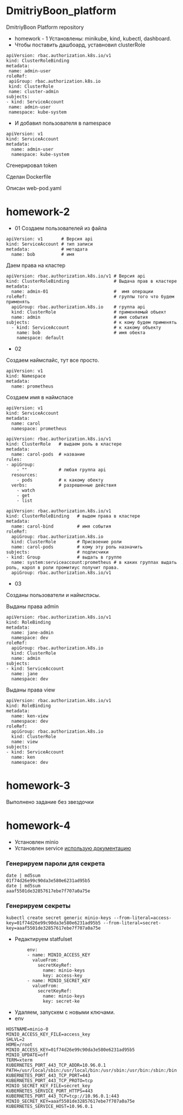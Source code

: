 # DmitriyBoon_platform
DmitriyBoon Platform repository

- homework - 1
Установлены: minikube, kind, kubectl, dashboard.
 - Чтобы поставить дашбоард, уставновил clusterRole
 ```
 apiVersion: rbac.authorization.k8s.io/v1
kind: ClusterRoleBinding
metadata:
  name: admin-user
roleRef:
  apiGroup: rbac.authorization.k8s.io
  kind: ClusterRole
  name: cluster-admin
subjects:
- kind: ServiceAccount
  name: admin-user
  namespace: kube-system
```
- И добавил пользователя в namespace
```
apiVersion: v1
kind: ServiceAccount
metadata:
  name: admin-user
  namespace: kube-system
```
Сгенерировал token

Сделан Dockerfile

Описан web-pod.yaml

# homework-2

- 01
Создаем пользователей из файла
```
apiVersion: v1       # Версия api
kind: ServiceAccount # тип записи 
metadata:            # метадата
  name: bob          # имя
```
Даем права на кластер

```
apiVersion: rbac.authorization.k8s.io/v1 # Версия api
kind: ClusterRoleBinding                 # Выдача прав в кластере
metadata:  
  name: admin-01                         #  имя операции
roleRef:                                 # группы того что будем применять
  apiGroup: rbac.authorization.k8s.io    # группа api
  kind: ClusterRole                      # применяемый объект
  name: admin                            # имя события
subjects:                                # к кому будем применять
  - kind: ServiceAccount                 # к какому объекту
    name: bob                            # имя обекта
    namespace: default  

```

-  02

Создаем наймспайс, тут все просто.
```
apiVersion: v1
kind: Namespace
metadata:
  name: prometheus

```
Создаем имя в наймспасе

```
apiVersion: v1
kind: ServiceAccount
metadata:
  name: carol
  namespace: prometheus
```

```
apiVersion: rbac.authorization.k8s.io/v1
kind: ClusterRole   # выдаем роль в кластере
metadata:
  name: carol-pods  # название 
rules:
- apiGroup:
    - ""            # любая группа api 
  resources:
    - pods          # к какому обекту
  verbs:            # разрешенные действия
    - watch     
    - get 
    - list

```

```
apiVersion: rbac.authorization.k8s.io/v1
kind: ClusterRoleBinding   # выдем права в кластере
metadata:
  name: carol-bind         # имя события
roleRef:
  apiGroup: rbac.authorization.k8s.io
  kind: ClusterRole        # Присвоение роли
  name: carol-pods         # кому эту роль назначить
subjects:                  # подписчики
- kind: Group              # выдать в группе
  name: system:serviceaccount:prometheus # в каких группах выдать роль, карол в роли промитиус получит права.
  apiGroup: rbac.authorization.k8s.io/v1
```
- 03

Созданы пользователи и наймспэсы.

Выданы права admin
```
apiVersion: rbac.authorization.k8s.io/v1
kind: RoleBinding
metadata:
  name: jane-admin
  namespace: dev
roleRef:
  apiGroup: rbac.authorization.k8s.io
  kind: ClusterRole
  name: admin
subjects:
- kind: ServiceAccount
  name: jane
  namespace: dev
```
Выданы права view
```
apiVersion: rbac.authorization.k8s.io/v1
kind: RoleBinding
metadata:
  name: ken-view
  namespace: dev
roleRef:
  apiGroup: rbac.authorization.k8s.io
  kind: ClusterRole
  name: view 
subjects:
- kind: ServiceAccount
  name: ken
  namespace: dev

```
# homework-3

 Выполнено задание без звездочки
 

# homework-4
-  Установлен minio
-  Установлен service
[использую документацию](https://medium.com/@karrier_io/minio-s3-compatible-storage-on-kubernetes-74e2cf0902f3)
### Генерируем пароли для секрета
```
date | md5sum
01f74d26e99c90da3e580e6231ad95b5  
date | md5sum
aaaf5501de32857617ebe7f707a0a75e
```

### Генерируем секреты
```
kubectl create secret generic minio-keys --from-literal=access-key=01f74d26e99c90da3e580e6231ad95b5 --from-literal=secret-key=aaaf5501de32857617ebe7f707a0a75e
```
- Редактируем statfulset

```
        env:
        - name: MINIO_ACCESS_KEY
          valueFrom:
            secretKeyRef:
              name: minio-keys
              key: access-key
        - name: MINIO_SECRET_KEY
          valueFrom:
            secretKeyRef:
              name: minio-keys
              key: secret-ke
```
- Удаляем, запускем с новыми ключами.
- env 
```
HOSTNAME=minio-0
MINIO_ACCESS_KEY_FILE=access_key
SHLVL=2
HOME=/root
MINIO_ACCESS_KEY=01f74d26e99c90da3e580e6231ad95b5
MINIO_UPDATE=off
TERM=xterm
KUBERNETES_PORT_443_TCP_ADDR=10.96.0.1
PATH=/usr/local/sbin:/usr/local/bin:/usr/sbin:/usr/bin:/sbin:/bin
KUBERNETES_PORT_443_TCP_PORT=443
KUBERNETES_PORT_443_TCP_PROTO=tcp
MINIO_SECRET_KEY_FILE=secret_key
KUBERNETES_SERVICE_PORT_HTTPS=443
KUBERNETES_PORT_443_TCP=tcp://10.96.0.1:443
MINIO_SECRET_KEY=aaaf5501de32857617ebe7f707a0a75e
KUBERNETES_SERVICE_HOST=10.96.0.1

```


